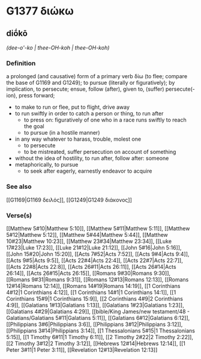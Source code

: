 # G1377 διώκω

## diṓkō

_(dee-o'-ko | thee-OH-koh | thee-OH-koh)_

### Definition

a prolonged (and causative) form of a primary verb δίω (to flee; compare the base of G1169 and G1249); to pursue (literally or figuratively); by implication, to persecute; ensue, follow (after), given to, (suffer) persecute(-ion), press forward; 

- to make to run or flee, put to flight, drive away
- to run swiftly in order to catch a person or thing, to run after
  - to press on: figuratively of one who in a race runs swiftly to reach the goal
  - to pursue (in a hostile manner)
- in any way whatever to harass, trouble, molest one
  - to persecute
  - to be mistreated, suffer persecution on account of something
- without the idea of hostility, to run after, follow after: someone
- metaphorically, to pursue
  - to seek after eagerly, earnestly endeavor to acquire

### See also

[[G1169|G1169 δειλός]], [[G1249|G1249 διάκονος]]

### Verse(s)

[[Matthew 5#10|Matthew 5:10]], [[Matthew 5#11|Matthew 5:11]], [[Matthew 5#12|Matthew 5:12]], [[Matthew 5#44|Matthew 5:44]], [[Matthew 10#23|Matthew 10:23]], [[Matthew 23#34|Matthew 23:34]], [[Luke 17#23|Luke 17:23]], [[Luke 21#12|Luke 21:12]], [[John 5#16|John 5:16]], [[John 15#20|John 15:20]], [[Acts 7#52|Acts 7:52]], [[Acts 9#4|Acts 9:4]], [[Acts 9#5|Acts 9:5]], [[Acts 22#4|Acts 22:4]], [[Acts 22#7|Acts 22:7]], [[Acts 22#8|Acts 22:8]], [[Acts 26#11|Acts 26:11]], [[Acts 26#14|Acts 26:14]], [[Acts 26#15|Acts 26:15]], [[Romans 9#30|Romans 9:30]], [[Romans 9#31|Romans 9:31]], [[Romans 12#13|Romans 12:13]], [[Romans 12#14|Romans 12:14]], [[Romans 14#19|Romans 14:19]], [[1 Corinthians 4#12|1 Corinthians 4:12]], [[1 Corinthians 14#1|1 Corinthians 14:1]], [[1 Corinthians 15#9|1 Corinthians 15:9]], [[2 Corinthians 4#9|2 Corinthians 4:9]], [[Galatians 1#13|Galatians 1:13]], [[Galatians 1#23|Galatians 1:23]], [[Galatians 4#29|Galatians 4:29]], [[bible/King James/new testament/48 - Galatians/Galatians 5#11|Galatians 5:11]], [[Galatians 6#12|Galatians 6:12]], [[Philippians 3#6|Philippians 3:6]], [[Philippians 3#12|Philippians 3:12]], [[Philippians 3#14|Philippians 3:14]], [[1 Thessalonians 5#15|1 Thessalonians 5:15]], [[1 Timothy 6#11|1 Timothy 6:11]], [[2 Timothy 2#22|2 Timothy 2:22]], [[2 Timothy 3#12|2 Timothy 3:12]], [[Hebrews 12#14|Hebrews 12:14]], [[1 Peter 3#11|1 Peter 3:11]], [[Revelation 12#13|Revelation 12:13]]